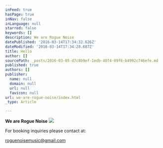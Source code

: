 ```yaml
---
inFeed: true
hasPage: true
inNav: false
inLanguage: null
starred: false
keywords: []
description: We are Rogue Noise
datePublished: '2016-03-14T17:34:32.626Z'
dateModified: '2016-03-14T17:34:28.687Z'
title: Hello
author: []
sourcePath: _posts/2016-03-05-d7c8b9ef-1edb-48f4-89f6-b4992c746efe.md
published: true
authors: []
publisher:
  name: null
  domain: null
  url: null
  favicon: null
url: we-are-rogue-noise/index.html
_type: Article

---
```

**We are Rogue Noise**
![](https://s3-us-west-2.amazonaws.com/the-grid-img/p/3573f2e6e2687c119f70d27366da964496241693.jpg)

For booking inquiries please contact at:

roguenoisemusic@gmail.com